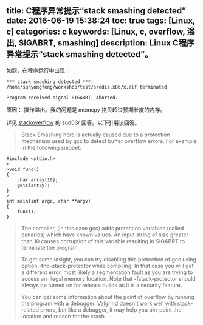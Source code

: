 title: C程序异常提示“stack smashing detected”
date: 2016-06-19 15:38:24
toc: true
tags: [Linux, c]
categories: c
keywords: [Linux, c, overflow, 溢出, SIGABRT, smashing]
description: Linux C程序异常提示“stack smashing detected”。
---

如题，在程序运行中出现：

```
*** stack smashing detected ***: /home/sunyongfeng/workshop/test/sredis.x86/x.elf terminated

Program received signal SIGABRT, Aborted.
```

原因： 操作溢出。我的问题是 memcpy 拷贝超过预期长度的内存。

详见 [stackoverflow](http://stackoverflow.com/questions/1345670/stack-smashing-detected) 的 sud03r 回答。以下引用该回答。
> Stack Smashing here is actually caused due to a protection mechanism used by gcc to detect buffer overflow errors. For example in the following snippet:
>
```
#include <stdio.h>
>
>void func()
{
    char array[10];
    gets(array);
}
>
int main(int argc, char **argv)
{
    func();
}
```
>
> The compiler, (in this case gcc) adds protection variables (called canaries) which have known values. An input string of size greater than 10 causes corruption of this variable resulting in SIGABRT to terminate the program.
> 
> To get some insight, you can try disabling this protection of gcc using option   -fno-stack-protector  while compiling. In that case you will get a different error, most likely a segmentation fault as you are trying to access an illegal memory location. Note that -fstack-protector should always be turned on for release builds as it is a security feature.
> 
> You can get some information about the point of overflow by running the program with a debugger. Valgrind doesn't work well with stack-related errors, but like a debugger, it may help you pin-point the location and reason for the crash.
